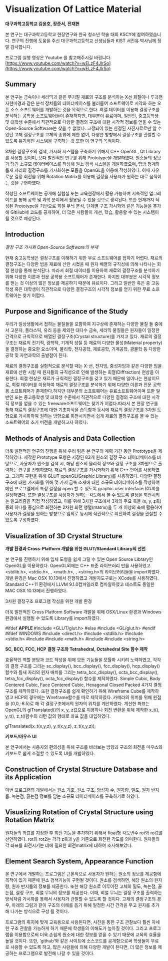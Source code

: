 # Visualization Of Lattice Material
**대구과학고등학교 김윤호, 장준서, 전재현**

본 연구는 대구과학고등학교 현장연구와 한국 청소년 학술 대회 KSCY에 참여하였습니다. 연구의 진행에 도움을 주신 대구과학고등학교 선생님들과 KIST 서진유 박사님께 정말 감사합니다.

프로그램 실행 영상은 Youtube 를 참고해주시길 바랍니다.
[https://www.youtube.com/watch?v=wELzF4JlrSo](https://www.youtube.com/watch?v=wELzF4JlrSo)

## Summary
본 연구는 금속이나 세라믹과 같은 무기질 재료의 구조를 분석하는 X선 회절이나 투과전자현미경과 같은 분석 장치들의 데이터베이스를 불러들여 소프트웨어로 시각화 하는 오픈 소스 소프트웨어를 개발하는 것을 목적으로 한다. 회절 데이터를 이용해 결정구조를 분석하는 공학용 소프트웨어들이 존재하지만, 대부분이 유료이며, 일반인, 중고등학생 및 대학생 수준에서 직관적으로 다양한 결정의 구조에 대한 시각적 정보를 얻을 수 있는 Open-Source Software는 찾을 수 없었다. 고정되어 있는 한정된 사진자료로만 알 수 있던 고체 결정구조를 고체의 종류에 제한 없이, 다양한 방향에서 결정구조를 관찰할 수 있도록 유기적인 시스템을 구축하는 것 또한 이 연구의 목적이다.

3차원 결정구조의 검색, 가시화 시스템을 구축하기 위해서 C++ OpenGL, Qt Library를 사용할 것이며, 보다 발전적인 연구를 위해 Prototype을 개발하였다. 원소들의 정보가 담긴 소규모 데이터베이스를 작성해 원소 검색 시스템을 개발하였으며, 입방 정계와 틈새 자리의 결정구조를 가시화하는 모듈을 OpenGL을 이용해 작성하였다. 이때 자유로운 결정 회전을 위해 Rotation Matrix를 이용해 결정을 사용자가 원하는 대로 움직이는 것을 구현하였다.

작성된 소프트웨어는 공개해 실험실 또는 교육현장에서 활용 가능하며 지속적인 업그레이드를 통해 공학 및 과학 분야에서 활용될 수 있을 것으로 생각된다. 또한 현재까지 작성된 Prototype을 기반으로 회절 무늬 분석, 단계별 구조 가시화와 같은 기능들을 추가해 GitHub에 코드를 공개하여, 더 많은 사람들이 개선, 학습, 활용할 수 있는 시스템이 될 것으로 예상된다.

## Introduction
*결정 구조 가시화 Open-Source Software의 부재*

현재 중고등학생은 결정구조를 이해하기 위한 무료 소프트웨어를 접하기 어렵다. 재료의 결정구조는 다양한 빔을 재료에 산란 시켰을 때 원자 배열의 규칙성에 의해 나타나는 회절 현상을 통해 분석된다. 따라서 회절 데이터를 이용하여 재료의 결정구조를 분석하기 위해 다양한 이론과 전문 공학용 소프트웨어가 존재한다. 하지만 대부분은 시각적 정보를 얻는 것 이상의 많은 정보를 제공하기 때문에 유료이다. 그리고 일반인 혹은 중 고등학생 혹은 대학생이 직관적으로 다양한 결정구조의 시각적 정보를 얻기 위한 무료 소프트웨어는 찾기 어렵다.

## Purpose and Significance of the Study

우리가 일상생활에서 접하는 물질들을 포함하여 지구상에 존재하는 다양한 물질 들 중에서 고분자, 플라스틱, 유리 등을 제외한 대다수 금속, 세라믹 물질들은 원자들이 일정한 간격으로 규칙적으로 배열된 결정구조(Crystal structure)를 가지고 있다. 재료의 결정구조는 재료의 전기적, 광학적, 기계적 성질 등 재료의 다양한 물성(Material property)을 결정하는 중요한 요소이며, 물리학, 전자공학, 재료공학, 기계공학, 광물학 등 다양한 공학 및 자연과학의 출발점이 된다.

재료의  결정구조를  실험적으로  분석할  때는 X-선, 전자빔, 중성자빔과  같은  다양한  빔을  재료에  산란 시킬  때  원자들의  규칙성으로  인해  발생하는  회절(Diffraction) 현상을  이용한다. 회절 현상은  재료가  규칙적인  결정구조를  갖고  있기  때문에  일어나는  현상이므로, 회절  데이터를  이용하여  재료의  결정구조를  분석하기  위해  다양한  이론과  전문  공학용  소프트웨어가  존재한다.하지만  대부분의  소프트웨어는  유료소프트웨어이며  또한  일반인  또는  중고등학생  및  대학생  수준에서  직관적으로  다양한  결정의  구조에  대한  시각적  정보를  얻을  수  있는 freeware소프트웨어는  찾기가  어렵다.따라서  본  현장  연구를  통해  재료의  결정구조에  대한  기초지식을  습득함과  동시에  재료의  결정구조를 3차원  도형으로  가시화하여  원하는  방향으로  회전시키면서  쉽게  재료의  결정구조를  볼  수  있는  소프트웨어의  초기  버전을  개발하고자  하였다.

##  Methods of Analysis and Data Collection

더욱 발전적인 연구의 진행을 위해 우리 팀은 본 연구의 계획 기간 동안 Prototype을 제작하였다. 제작한 Prototype 모형은 저장된 83개 원소의 결정 구조 데이터베이스를 바탕으로, 사용자가 원소를 검색 시, 해당 원소의 물리적 정보와 결정 구조를 3차원으로 출력하는 연구를 진행하였다. 재료의 결정구조를 가시화하기 위해 C++ 언어를 사용하였고. 그래픽 구현을 위해 GLUT openGL(Graphic Library)를 사용하였다. 다양한 결정구조에 대한 가시화를 위해 몇 가지 금속 소재에 대한 소규모 데이터베이스를 작성하여 메인 프로그램에서 특정 결정을 open 할 수 있도록 graphic user interface (GUI)를 설정하였다. 또한 결정구조를 사용자가 원하는 각도에서 볼 수 있도록 결정을 회전시키는 알고리즘을 직접 작성하였고, 이를 위해 3차원 구조에서 3개의 주요 축들 (x, y, z축) 중의 하나를 중심으로 회전하는 2차원 회전 행렬(matrix)을 두 개 이상의 축에 활용하여 사용자가 결정을 원하는 방향으로 임의로 동시에 직관적으로 회전하여 결정을 관찰할 수 있도록 구성하였다.

## Visualization of 3D Crystal Structure

**개발 환경과 Cross-Platform 개발을 위한 GLUT/Standard Library의 선언**

본 연구를 진행하기 위해 입체 도형을 쉽게 그릴 수 있는 Open Source Library인 OpenGL을 이용하였다. OpenGL외에는 C++ 표준 라이브러리 만을 사용하였고 <stdlib.h>, <stdio.h>, <iostream>, <math.h>, <vector>, <string.h>의 라이브러리들을 import하였다. 개발 환경은 Mac OSX 10.13에서 진행하였고 개발자도구로는 XCode를 사용하였다. Standard C++11 환경에서 LLVM 9.1.0컴파일러로 컴파일하였고 테스트도 동일한 MAC OSX 10.13에서 진행하였다.

3차원 결정구조 프로그램 작성을 위한 개발 환경

더욱 발전적인 Cross Platform Software 개발을 위해 OSX/Linux 환경과 Windows 환경에서 실행될 수 있도록 Library를 import하였다.

#ifdef __APPLE__
#include <GLUT/glut.h>
#else
#include <GL/glut.h>
#endif
#ifdef WINDOWS
#include <direct.h>
#include <stdlib.h>
#include <stdio.h>
#include <iostream>
#include <math.h>
#include <vector>
#include <string.h>

**SC, BCC, FCC, HCP** **결정 구조와 Tetrahedral, Octahedral Site 함수 제작**

효율적인 역할 분담과 코드 작성을 위해 모든 기능들을 모튤화 시키려 노력하였고, 각각의 결정 구조를 그리는 sc_display(), bcc_display(), fcc_display(), hcp_display() 함수와 틈새 자리의 원자 배치를 그리는 tetra_bcc_display(), octa_bcc_display(), tetra_fcc_display(), octa_fcc_display() 함수를 제작하였다. Simple Cubic, Body Centered Cubic, Face Centered Cubic, Hexagonal Closed Packed 4가지 결정구조를 제작하였다. 또한 결정구조를 쉽게 확인하기 위해 Wireframe Cube를 제작하였고 HCP의 경우에는 Wireframe함수를 따로 제작하였다. 카메라의 위치를 위해 원점을 (0,0,-6.5)로 해 각 결정구조에서의 원자의 위치를 계산하였다. 계산한 좌표는 OpenGL의 glTranslated()의 x, y, z값으로 이용하나 회전 변환을 위해 제작한 x_t(), y_t(), z_t()함수의 리턴 값의 형태로 좌표 값을 대입하였다.

glTranslated(x_t(x,y,z), y_t(x,y,z), z_t(x,y,z));


**키보드/마우스 UI**

본 연구에서는 사용자의 편의성을 위해 구조를 바라보는 방향과 구조의 회전을 마우스와 키보드로 쉽게 조절할 수 있도록 UI를 개발하였다.

## Construction of Crystal Structure Database and its Application

이번 프로그램의 개발에서는 원소 기호, 원소 구조, 양성자 수, 원자량, 밀도, 원자 반지름. 녹는점, 끓는점 정보를 담는 소규모 데이터베이스를 구축하기로 하였다.

## Visualizing Rotation of Crystal Structure using Rotation Matrix

원자들의  좌표를  지정한  후  회전  기능을  추가하기  위해서 float형  각도변수 rot와 rot2를  선언하였다. rot와 rot2는  각각 z축과 y을  기준으로  회전한  각도를  의미한다. 원자들의  각  좌표를  회전시키는  데에  필요한  회전matrix에  대하여  조사해보았다.

## Element Search System, Appearance Function

본 연구에서 개발하는 프로그램은 근본적으로 사용자가 원하는 원소의 정보를 제공함에 목적이 있기 때문에 원소 검색기능이 구현될 것이다. 원소를 검색하면, 해당 원소의 원자량, 원자 반지름의 정보를 제공한다. 또한 해당 원소로 이루어진 고체의 밀도, 녹는점, 끓는점, 결정 구조, 회절 무늬의 정보를 제공한다. 이때, 회절 무늬는 결정 구조를 출력하는 방식처럼 가시화를 통해서 사용자가 관찰할 수 있도록 할 것이다. 고체의 결정구조의 경우, 아래의 그림과 같이 구조의 이해를 돕기 위해 일정한 시간 간격을 두고 원자를 추가해 나가는 방식으로 구성 될 것이다.

프로그램의 취지에 맞게 교육용으로 사용된다면, 사진을 통한 구조 관찰보다 훨씬 자세한 구조 관찰을 가능하게 하기 때문에 학생들의 이해도가 높아질 것이다. 그리고 프로그램을 이용함으로써 더욱 손쉽게 원소에 대한 정보를 얻을 수 있기 때문에 교육의 효율을 높일 것이다. 또한, ‘github’와 같은 사이트에 소스코드를 공개함으로써 학생들이 무료로 사용할 수 있도록 하고, 많은 사람들에 의해 다양한 개발이 된다면, 더 많은 정보를 제공하는 프로그램으로 발전해 나갈 수 있을 것이다.
